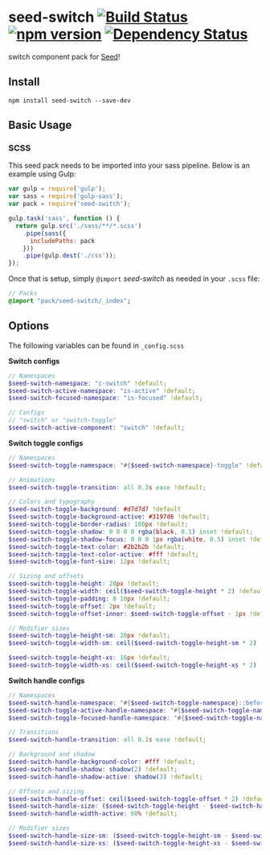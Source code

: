 # seed-switch [![Build Status](https://travis-ci.org/helpscout/seed-switch.svg?branch=master)](https://travis-ci.org/helpscout/seed-switch) [![npm version](https://badge.fury.io/js/seed-switch.svg)](https://badge.fury.io/js/seed-switch) [![Dependency Status](https://david-dm.org/helpscout/seed-switch.svg)](https://david-dm.org/helpscout/seed-switch)

switch component pack for [Seed](https://github.com/helpscout/seed)!

## Install
```
npm install seed-switch --save-dev
```


## Basic Usage

### SCSS
This seed pack needs to be imported into your sass pipeline. Below is an example using Gulp:


```javascript
var gulp = require('gulp');
var sass = require('gulp-sass');
var pack = require('seed-switch');

gulp.task('sass', function () {
  return gulp.src('./sass/**/*.scss')
    .pipe(sass({
      includePaths: pack
    }))
    .pipe(gulp.dest('./css'));
});
```

Once that is setup, simply `@import` *seed-switch* as needed in your `.scss` file:

```sass
// Packs
@import "pack/seed-switch/_index";
```

## Options

The following variables can be found in `_config.scss`

**Switch configs**
```scss
// Namespaces
$seed-switch-namespace: "c-switch" !default;
$seed-switch-active-namespace: "is-active" !default;
$seed-switch-focused-namespace: "is-focused" !default;

// Configs
// "switch" or "switch-toggle"
$seed-switch-active-component: "switch" !default;
```

**Switch toggle configs**
```scss
// Namespaces
$seed-switch-toggle-namespace: "#{$seed-switch-namespace}-toggle" !default;

// Animations
$seed-switch-toggle-transition: all 0.3s ease !default;

// Colors and typography
$seed-switch-toggle-background: #d7d7d7 !default
$seed-switch-toggle-background-active: #3197d6 !default;
$seed-switch-toggle-border-radius: 100px !default;
$seed-switch-toggle-shadow: 0 0 0 0 rgba(black, 0.1) inset !default;
$seed-switch-toggle-shadow-focus: 0 0 0 1px rgba(white, 0.5) inset !default;
$seed-switch-toggle-text-color: #2b2b2b !default;
$seed-switch-toggle-text-color-active: #fff !default;
$seed-switch-toggle-font-size: 12px !default;

// Sizing and offsets
$seed-switch-toggle-height: 28px !default;
$seed-switch-toggle-width: ceil($seed-switch-toggle-height * 2) !default;
$seed-switch-toggle-padding: 0 10px !default;
$seed-switch-toggle-offset: 2px !default;
$seed-switch-toggle-offset-inner: $seed-switch-toggle-offset - 1px !default;

// Modifier sizes
$seed-switch-toggle-height-sm: 20px !default;
$seed-switch-toggle-width-sm: ceil($seed-switch-toggle-height-sm * 2) !default;

$seed-switch-toggle-height-xs: 16px !default;
$seed-switch-toggle-width-xs: ceil($seed-switch-toggle-height-xs * 2) !default;
```

**Switch handle configs**
```scss
// Namespaces
$seed-switch-handle-namespace: "#{$seed-switch-toggle-namespace}::before" !default;
$seed-switch-toggle-active-handle-namespace: "#{$seed-switch-toggle-namespace}.#{$seed-switch-active-namespace}::before" !default;
$seed-switch-toggle-focused-handle-namespace: "#{$seed-switch-toggle-namespace}.#{$seed-switch-focused-namespace}::before" !default;

// Transitions
$seed-switch-handle-transition: all 0.1s ease !default;

// Background and shadow
$seed-switch-handle-background-color: #fff !default;
$seed-switch-handle-shadow: shadow(2) !default;
$seed-switch-handle-shadow-active: shadow(3) !default;

// Offsets and sizing
$seed-switch-handle-offset: ceil($seed-switch-toggle-offset * 2) !default;
$seed-switch-handle-size: ($seed-switch-toggle-height - $seed-switch-handle-offset) !default;
$seed-switch-handle-width-active: 60% !default;

// Modifier sizes
$seed-switch-handle-size-sm: ($seed-switch-toggle-height-sm - $seed-switch-handle-offset) !default;
$seed-switch-handle-size-xs: ($seed-switch-toggle-height-xs - $seed-switch-handle-offset) !default;
```
